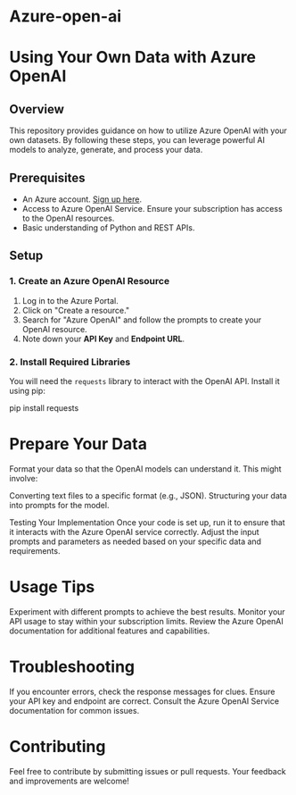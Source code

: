 # Azure-open-ai
# Using Your Own Data with Azure OpenAI

## Overview

This repository provides guidance on how to utilize Azure OpenAI with your own datasets. By following these steps, you can leverage powerful AI models to analyze, generate, and process your data.

## Prerequisites

- An Azure account. [Sign up here](https://azure.microsoft.com/free/).
- Access to Azure OpenAI Service. Ensure your subscription has access to the OpenAI resources.
- Basic understanding of Python and REST APIs.

## Setup

### 1. Create an Azure OpenAI Resource

1. Log in to the Azure Portal.
2. Click on "Create a resource."
3. Search for "Azure OpenAI" and follow the prompts to create your OpenAI resource.
4. Note down your **API Key** and **Endpoint URL**.

### 2. Install Required Libraries

You will need the `requests` library to interact with the OpenAI API. Install it using pip:

pip install requests

# Prepare Your Data
Format your data so that the OpenAI models can understand it. This might involve:

Converting text files to a specific format (e.g., JSON).
Structuring your data into prompts for the model.

Testing Your Implementation
Once your code is set up, run it to ensure that it interacts with the Azure OpenAI service correctly. Adjust the input prompts and parameters as needed based on your specific data and requirements.

# Usage Tips
Experiment with different prompts to achieve the best results.
Monitor your API usage to stay within your subscription limits.
Review the Azure OpenAI documentation for additional features and capabilities.

# Troubleshooting
If you encounter errors, check the response messages for clues.
Ensure your API key and endpoint are correct.
Consult the Azure OpenAI Service documentation for common issues.

# Contributing
Feel free to contribute by submitting issues or pull requests. Your feedback and improvements are welcome!
